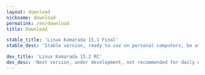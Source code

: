 ```yaml
---
layout: download
nickname: download
permalink: /en/download
title: Download

stable_title: 'Linux Kamarada 15.1 Final'
stable_desc: 'Stable version, ready to use on personal computers, be at home or at work, in private companies or government entities.'

dev_title: 'Linux Kamarada 15.2 RC'
dev_desc: 'Next version, under development, not recommended for daily use. As this version is at release candidate stage (can be seen as a kind of beta), bugs are expected. Download it if you want to test it and help the Linux Kamarada development. If you find a bug, please report it. Take a look at the [Help](/en/help) page to see how to get in touch.'
---
```


